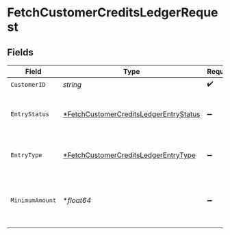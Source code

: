 # FetchCustomerCreditsLedgerRequest


## Fields

| Field                                                                                                      | Type                                                                                                       | Required                                                                                                   | Description                                                                                                |
| ---------------------------------------------------------------------------------------------------------- | ---------------------------------------------------------------------------------------------------------- | ---------------------------------------------------------------------------------------------------------- | ---------------------------------------------------------------------------------------------------------- |
| `CustomerID`                                                                                               | *string*                                                                                                   | :heavy_check_mark:                                                                                         | N/A                                                                                                        |
| `EntryStatus`                                                                                              | [*FetchCustomerCreditsLedgerEntryStatus](../../models/operations/fetchcustomercreditsledgerentrystatus.md) | :heavy_minus_sign:                                                                                         | Filters to a single status of ledger entry                                                                 |
| `EntryType`                                                                                                | [*FetchCustomerCreditsLedgerEntryType](../../models/operations/fetchcustomercreditsledgerentrytype.md)     | :heavy_minus_sign:                                                                                         | Filter to a single type of ledger entry                                                                    |
| `MinimumAmount`                                                                                            | **float64*                                                                                                 | :heavy_minus_sign:                                                                                         | Filter to ledger entries that affect at least this amount                                                  |